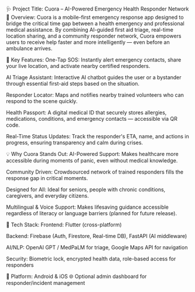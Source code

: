 🩺 Project Title: Cuora – AI-Powered Emergency Health Responder Network
🌟 Overview:
Cuora is a mobile-first emergency response app designed to bridge the critical time gap between a health emergency and professional medical assistance. By combining AI-guided first aid triage, real-time location sharing, and a community responder network, Cuora empowers users to receive help faster and more intelligently — even before an ambulance arrives.

🚀 Key Features:
One-Tap SOS: Instantly alert emergency contacts, share your live location, and activate nearby certified responders.

AI Triage Assistant: Interactive AI chatbot guides the user or a bystander through essential first-aid steps based on the situation.

Responder Locator: Maps and notifies nearby trained volunteers who can respond to the scene quickly.

Health Passport: A digital medical ID that securely stores allergies, medications, conditions, and emergency contacts — accessible via QR code.

Real-Time Status Updates: Track the responder's ETA, name, and actions in progress, ensuring transparency and calm during crises.

💡 Why Cuora Stands Out:
AI-Powered Support: Makes healthcare more accessible during moments of panic, even without medical knowledge.

Community Driven: Crowdsourced network of trained responders fills the response gap in critical moments.

Designed for All: Ideal for seniors, people with chronic conditions, caregivers, and everyday citizens.

Multilingual & Voice Support: Makes lifesaving guidance accessible regardless of literacy or language barriers (planned for future release).

🧠 Tech Stack:
Frontend: Flutter (cross-platform)

Backend: Firebase (Auth, Firestore, Real-time DB), FastAPI (AI middleware)

AI/NLP: OpenAI GPT / MedPaLM for triage, Google Maps API for navigation

Security: Biometric lock, encrypted health data, role-based access for responders

📱 Platform:
Android & iOS
🌐 Optional admin dashboard for responder/incident management
